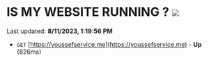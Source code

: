 # IS MY WEBSITE RUNNING ? [![](https://img.shields.io/static/v1?label=Sponsor&message=%E2%9D%A4&logo=GitHub&color=%23fe8e86)](https://github.com/sponsors/<username>)

Last updated: **8/11/2023, 1:19:56 PM**

- `GET` [https://youssefservice.me](https://youssefservice.me) - **Up** (826ms)
